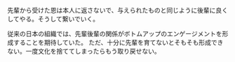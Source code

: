 先輩から受けた恩は本人に返さないで、与えられたものと同じように後輩に良くしてやる。そうして繋いでいく。

従来の日本の組織では、先輩後輩の関係がボトムアップのエンゲージメントを形成することを期待していた。
ただ、十分に先輩を育てないとそもそも形成できない。一度文化を捨ててしまったらもう取り戻せない。
